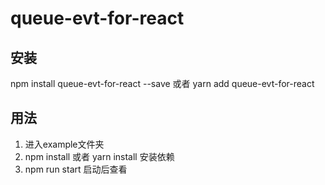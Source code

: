 # queue-evt-for-react

## 安装

npm install queue-evt-for-react --save 或者 yarn add queue-evt-for-react

## 用法

1. 进入example文件夹
2. npm install 或者 yarn install 安装依赖
3. npm run start 启动后查看